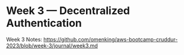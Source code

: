 # Week 3 — Decentralized Authentication

Week 3 Notes: <https://github.com/omenking/aws-bootcamp-cruddur-2023/blob/week-3/journal/week3.md>
